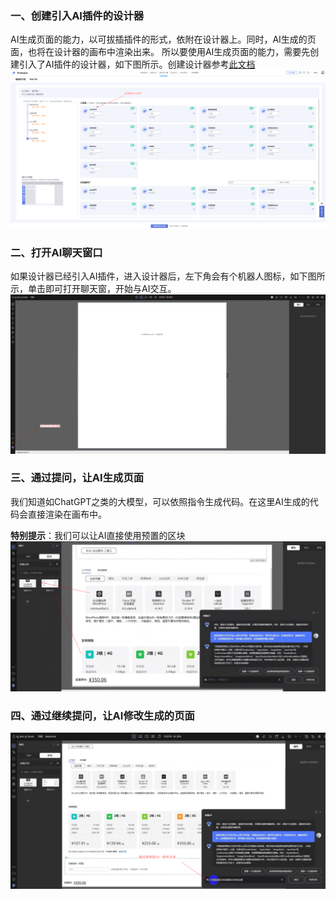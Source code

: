 ### 一、创建引入AI插件的设计器

AI生成页面的能力，以可拔插插件的形式，依附在设计器上。同时，AI生成的页面，也将在设计器的画布中渲染出来。
所以要使用AI生成页面的能力，需要先创建引入了AI插件的设计器，如下图所示。创建设计器参考[此文档](../关于设计器/创建设计器.md)
![](./imgs/addAiPlugin.png)

### 二、打开AI聊天窗口

如果设计器已经引入AI插件，进入设计器后，左下角会有个机器人图标，如下图所示，单击即可打开聊天窗，开始与AI交互。
![](./imgs/openAiWindow.png)

### 三、通过提问，让AI生成页面

我们知道如ChatGPT之类的大模型，可以依照指令生成代码。在这里AI生成的代码会直接渲染在画布中。

**特别提示**：我们可以让AI直接使用预置的区块
![](./imgs/useBlock.png)

### 四、通过继续提问，让AI修改生成的页面

![](./imgs/askToModifyPage.png)

